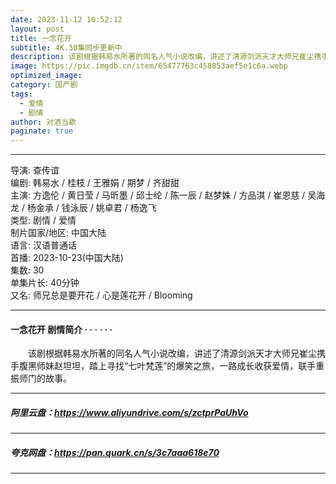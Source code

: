 ```yaml
---
date: 2023-11-12 10:52:12
layout: post
title: 一念花开
subtitle: 4K.30集同步更新中
description: 该剧根据韩易水所著的同名人气小说改编，讲述了清源剑派天才大师兄崔尘携手腹黑师妹赵坦坦，踏上寻找“七叶梵莲”的爆笑之旅，一路成长收获爱情，联手重振师门的故事.....
image: https://pic.imgdb.cn/item/65477763c458853aef5e1c6a.webp
optimized_image: 
category: 国产剧
tags:
  - 爱情
  - 剧情
author: 对酒当歌
paginate: true
---
```


---

导演: 查传谊  
编剧: 韩易水 / 桂枝 / 王雅娟 / 期梦 / 齐甜甜  
主演: 方逸伦 / 黄日莹 / 马昕墨 / 邱士纶 / 陈一辰 / 赵梦姝 / 方品淇 / 崔恩慈 / 吴海龙 / 杨金承 / 钱泳辰 / 姚卓君 / 杨逸飞  
类型: 剧情 / 爱情  
制片国家/地区: 中国大陆  
语言: 汉语普通话  
首播: 2023-10-23(中国大陆)  
集数: 30  
单集片长: 40分钟  
又名: 师兄总是要开花‎ / 心是莲花开 / Blooming  

---

#### 一念花开 剧情简介 · · · · · ·

　　该剧根据韩易水所著的同名人气小说改编，讲述了清源剑派天才大师兄崔尘携手腹黑师妹赵坦坦，踏上寻找“七叶梵莲”的爆笑之旅，一路成长收获爱情，联手重振师门的故事。

---

##### 阿里云盘：<https://www.aliyundrive.com/s/zctprPaUhVo>

---

##### 夸克网盘：<https://pan.quark.cn/s/3c7aaa618e70>

---
